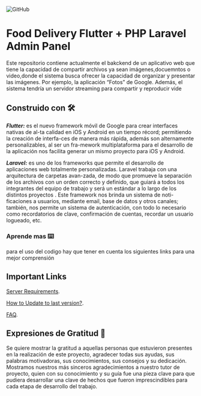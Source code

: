 ![GitHub](https://img.shields.io/github/license/diyani/componente-react?color=red%20&logo=metro)
# Food Delivery Flutter + PHP Laravel Admin Panel

Este repositorio contiene actualmente el bakckend de un aplicativo web que tiene la capacidad de compartir archivos ya sean imágenes,docuemntos o video,donde el sistema busca  ofrecer la capacidad de organizar y presentar las imágenes. Por ejemplo, la aplicación “Fotos” de Google. Además, el sistema tendría un servidor streaming para compartir y reproducir vide

## Construido con 🛠️

 ***Flutter:*** es el nuevo framework móvil de Google para crear interfaces nativas de al-ta calidad en iOS y Android en un tiempo récord; permitiendo la creación de interfa-ces de manera más rápida, además son alternamente personalizables, al ser un fra-mework multiplataforma para el desarrollo de la aplicación nos facilita generar un mismo proyecto para iOS y Android.
 
 ***Laravel:*** es uno de los frameworks que permite el desarrollo de aplicaciones web totalmente personalizadas. Laravel trabaja con una arquitectura de carpetas avan-zada, de modo que promueve la separación de los archivos con un orden correcto y definido, que guiará a todos los integrantes del equipo de trabajo y será un estándar a lo largo de los distintos proyectos . Este framework nos brinda un sistema de noti-ficaciones a usuarios, mediante email, base de datos y otros canales; también, nos permite un sistema de autenticación, con todo lo necesario como recordatorios de clave, confirmación de cuentas, recordar un usuario logueado, etc.

### Aprende mas ⌨️
 para el uso del codigo hay que tener en cuenta los siguientes links para una mejor comprensión
 ## Important Links

 [Server Requirements](https://support.smartersvision.com/help-center/articles/3/4/3/introduction).
  
 [How to Update to last version?](https://support.smartersvision.com/help-center/articles/3/4/9/update).
 
 [FAQ](https://support.smartersvision.com/help-center/categories/6/laravel-application-faq).
 
 ## Expresiones de Gratitud 🎁

Se quiere mostrar la gratitud a aquellas personas que estuvieron presentes en la realización de este proyecto, agradecer todas sus ayudas, sus palabras motivadoras, sus conocimientos, sus consejos y su dedicación. 
Mostramos nuestros más sinceros agradecimientos a nuestro tutor de proyecto, quien con su conocimiento y su guía fue una pieza clave para que pudiera desarrollar una clave de hechos que fueron imprescindibles para cada etapa de desarrollo del trabajo.  
 

